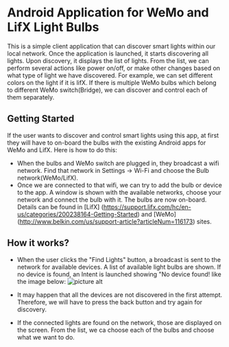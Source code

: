 # Android Application for WeMo and LifX Light Bulbs

This is a simple client application that can discover smart lights within our local network. Once the application is launched, it starts discovering all lights. Upon discovery, it displays the list of lights. From the list, we can perform several actions like power on/off, or make other changes based on what type of light we have discovered. For example, we can set different colors on the light if it is lifX. If there is multiple WeMo bulbs which belong to different WeMo switch(Bridge), we can discover and control each of them separately. 

## Getting Started

If the user wants to discover and control smart lights using this app, at first they will have to on-board the bulbs with the existing Android apps for WeMo and LifX. Here is how to do this:

* When the bulbs and WeMo switch are plugged in, they broadcast a wifi network. Find that network in Settings -> Wi-Fi and choose the Bulb network(WeMo/LifX).  
* Once we are connected to that wifi, we can try to add the bulb or device to the app. A window is shown with the available networks, choose your network and connect the bulb with it. The bulbs are now on-board. Details can be found in [LifX] (https://support.lifx.com/hc/en-us/categories/200238164-Getting-Started) and [WeMo] (http://www.belkin.com/us/support-article?articleNum=116173) sites.


## How it works?
* When the user clicks the "Find Lights" button, a broadcast is sent to the network for available devices. A list of available light bulbs are shown. If no device is found, an Intent is launched showing "No device found! like the image below:
![picture alt](/home/kaynat/Downloads/Screenshot_20160810-000216.png "Title is optional")

* It may happen that all the devices are not discovered in the first attempt. Therefore, we will have to press the back button and try again for discovery.

* If the connected lights are found on the network, those are displayed on the screen. From the list, we ca choose each of the bulbs and choose what we want to do.





